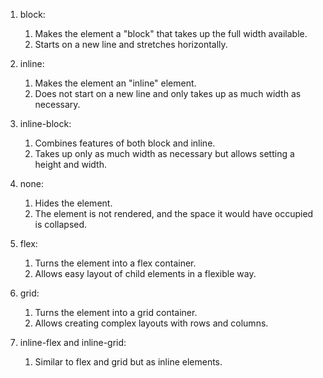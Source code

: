 1. block:

   1. Makes the element a "block" that takes up the full width available.
   2. Starts on a new line and stretches horizontally.

2. inline:

   1. Makes the element an "inline" element.
   2. Does not start on a new line and only takes up as much width as necessary.

3. inline-block:

   1. Combines features of both block and inline.
   2. Takes up only as much width as necessary but allows setting a height and width.

4. none:

   1. Hides the element.
   2. The element is not rendered, and the space it would have occupied is collapsed.

5. flex:

   1. Turns the element into a flex container.
   2. Allows easy layout of child elements in a flexible way.

6. grid:

   1. Turns the element into a grid container.
   2. Allows creating complex layouts with rows and columns.

7. inline-flex and inline-grid:
   1. Similar to flex and grid but as inline elements.
